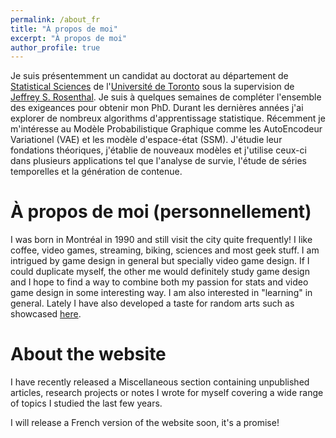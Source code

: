 ```yaml
---
permalink: /about_fr
title: "À propos de moi"
excerpt: "À propos de moi"
author_profile: true
---
```



Je suis présentemment un candidat au doctorat au département de [Statistical Sciences](https://www.statistics.utoronto.ca) de l'[Université de Toronto](http://www.utstat.utoronto.ca) sous la supervision de [Jeffrey S. Rosenthal](http://probability.ca/jeff/). Je suis à quelques semaines de compléter l'ensemble des exigeances pour obtenir mon PhD. Durant les dernières années j'ai explorer de nombreux algorithms d'apprentissage statistique. Récemment je m'intéresse au Modèle Probabilistique Graphique comme les AutoEncodeur Variationel (VAE) et les modèle d'espace-état (SSM). J'étudie leur fondations théoriques, j'établie de nouveaux modèles et j'utilise ceux-ci dans plusieurs applications tel que l'analyse de survie, l'étude de séries temporelles et la génération de contenue. 

À propos de moi (personnellement)
=====

I was born in Montréal in 1990 and still visit the city quite frequently! I like coffee, video games, streaming, biking, sciences and most geek stuff. I am intrigued by game design in general but specially video game design. If I could duplicate myself, the other me would definitely study game design and I hope to find a way to combine both my passion for stats and video game design in some interesting way. I am also interested in "learning" in general. Lately I have also developed a taste for random arts such as showcased [here](http://art-aleatoire.com). 

About the website
=====

I have recently released a Miscellaneous section containing unpublished articles, research projects or notes I wrote for myself covering a wide range of topics I studied the last few years.

I will release a French version of the website soon, it's a promise!


